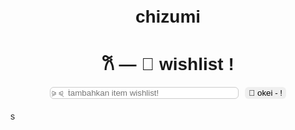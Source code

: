 # chizumi
<html lang="id">
<head>
  <meta charset="UTF-8">
  <meta name="viewport" content="width=device-width, initial-scale=1.0">
  <title>wishlist tersimpan!</title>
  <style>
    body {
      font-family: sans-serif;
      background:; #f0f0f0;
      padding: 25px;
    }
    h1 {
      text-align: center;
    }
    .input-area {
      display: flex;
      gap: 10px;
      margin-bottom: 20px;
      justify-content: center;
    }
    input[type="text"] {
      padding: 10px: black;
      width: 60%;
      border: 1px solid #ccc;
      border-radius: 6px;
    }
    button {
      padding: 5px 10: gray;
      color: black;
      border: gray;
      border-radius: 6px;
      cursor: pointer;
    }
    ul {
      list-style: none;
      padding: 0;
    }
    li {
      background: white;
      padding: 10px: white;
      margin-bottom: 10px;
      border-radius: 6px;
      display: flex;
      align-items: center;
      justify-content: space-between;
    }
    .checked {
      text-decoration: line-through;
      color: black;
    }
    .left-side {
      display: flex;
      align-items: center;
      gap: 10px;
    }
    .delete-btn {
      background-color: #dc3545;
      border: none;
      color: white;
      padding: 5px 10px;
      border-radius: 5px;
      cursor: pointer;
    }
  </style>
</head>
<body>

  <h1>𐙚 — 🍎 wishlist !</h1>

  <div class="input-area">
    <input type="text" id="wishlistInput" placeholder="⪩ ⪨ ִ ࣪tambahkan item wishlist!">
    <button onclick="addItem()">🍎 okei - !</button>
  </div>

  <ul id="wishlistList"></ul>

  <script>
    let wishlist = [];

    // Ambil data dari localStorage saat halaman dimuat
    window.onload = function () {
      const data = localStorage.getItem("wishlist");
      if (data) {
        wishlist = JSON.parse(data);
        renderWishlist();
      }
    }

    function saveToLocalStorage() {
      localStorage.setItem("wishlist", JSON.stringify(wishlist));
    }

    function addItem() {
      const input = document.getElementById("wishlistInput");
      const text = input.value.trim();
      if (text === "") return;

      wishlist.push({ text, checked: false });
      saveToLocalStorage();
      renderWishlist();
      input.value = "";
    }

    function deleteItem(index) {
      wishlist.splice(index, 1);
      saveToLocalStorage();
      renderWishlist();
    }

    function renderWishlist() {
      const ul = document.getElementById("wishlistList");
      ul.innerHTML = "";
      wishlist.forEach((item, index) => {
        const li = document.createElement("li");

        const left = document.createElement("div");
        left.className = "left-side";

        const checkbox = document.createElement("input");
        checkbox.type = "checkbox";
        checkbox.checked = item.checked;

        const span = document.createElement("span");
        span.textContent = item.text;
        if (item.checked) span.classList.add("checked");

        checkbox.addEventListener("change", () => {
          item.checked = checkbox.checked;
          saveToLocalStorage();
          renderWishlist();
        });

        const deleteBtn = document.createElement("button");
        deleteBtn.textContent = "hapus";
        deleteBtn.className = "delete-btn";
        deleteBtn.onclick = () => deleteItem(index);

        left.appendChild(checkbox);
        left.appendChild(span);

        li.appendChild(left);
        li.appendChild(deleteBtn);
        ul.appendChild(li);
      });
    }
  </script>
</body>
</html>s

